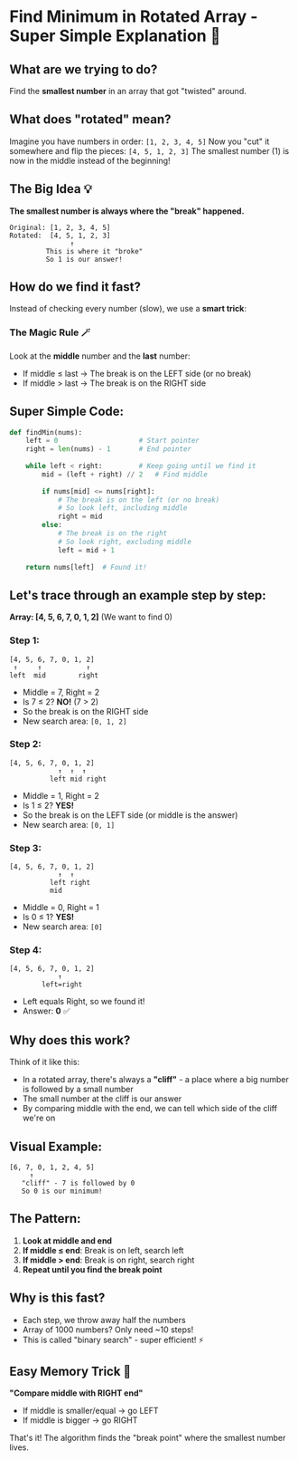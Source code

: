 # Find Minimum in Rotated Array - Super Simple Explanation 🎯

## What are we trying to do?
Find the **smallest number** in an array that got "twisted" around.

## What does "rotated" mean?
Imagine you have numbers in order: `[1, 2, 3, 4, 5]`
Now you "cut" it somewhere and flip the pieces: `[4, 5, 1, 2, 3]`
The smallest number (1) is now in the middle instead of the beginning!

## The Big Idea 💡
**The smallest number is always where the "break" happened.**

```
Original: [1, 2, 3, 4, 5]
Rotated:  [4, 5, 1, 2, 3]
               ↑
         This is where it "broke"
         So 1 is our answer!
```

## How do we find it fast?
Instead of checking every number (slow), we use a **smart trick**:

### The Magic Rule 🪄
Look at the **middle** number and the **last** number:
- If middle ≤ last → The break is on the LEFT side (or no break)
- If middle > last → The break is on the RIGHT side

## Super Simple Code:

```python
def findMin(nums):
    left = 0                    # Start pointer
    right = len(nums) - 1       # End pointer
    
    while left < right:         # Keep going until we find it
        mid = (left + right) // 2   # Find middle
        
        if nums[mid] <= nums[right]:
            # The break is on the left (or no break)
            # So look left, including middle
            right = mid
        else:
            # The break is on the right  
            # So look right, excluding middle
            left = mid + 1
    
    return nums[left]  # Found it!
```

## Let's trace through an example step by step:

**Array: [4, 5, 6, 7, 0, 1, 2]** (We want to find 0)

### Step 1:
```
[4, 5, 6, 7, 0, 1, 2]
 ↑     ↑           ↑
left  mid        right
```
- Middle = 7, Right = 2
- Is 7 ≤ 2? **NO!** (7 > 2)
- So the break is on the RIGHT side
- New search area: `[0, 1, 2]`

### Step 2:
```
[4, 5, 6, 7, 0, 1, 2]
            ↑  ↑  ↑
          left mid right
```
- Middle = 1, Right = 2  
- Is 1 ≤ 2? **YES!**
- So the break is on the LEFT side (or middle is the answer)
- New search area: `[0, 1]`

### Step 3:
```
[4, 5, 6, 7, 0, 1, 2]
            ↑  ↑
          left right
          mid
```
- Middle = 0, Right = 1
- Is 0 ≤ 1? **YES!**  
- New search area: `[0]`

### Step 4:
```
[4, 5, 6, 7, 0, 1, 2]
            ↑
        left=right
```
- Left equals Right, so we found it!
- Answer: **0** ✅

## Why does this work?

Think of it like this:
- In a rotated array, there's always a **"cliff"** - a place where a big number is followed by a small number
- The small number at the cliff is our answer
- By comparing middle with the end, we can tell which side of the cliff we're on

## Visual Example:
```
[6, 7, 0, 1, 2, 4, 5]
     ↑ 
   "cliff" - 7 is followed by 0
   So 0 is our minimum!
```

## The Pattern:
1. **Look at middle and end**
2. **If middle ≤ end**: Break is on left, search left
3. **If middle > end**: Break is on right, search right  
4. **Repeat until you find the break point**

## Why is this fast?
- Each step, we throw away half the numbers
- Array of 1000 numbers? Only need ~10 steps!
- This is called "binary search" - super efficient! ⚡

## Easy Memory Trick 🧠
**"Compare middle with RIGHT end"**
- If middle is smaller/equal → go LEFT  
- If middle is bigger → go RIGHT

That's it! The algorithm finds the "break point" where the smallest number lives.